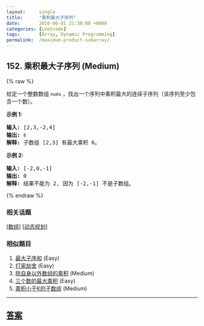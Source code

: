 ```yaml
---
layout:     single
title:      "乘积最大子序列"
date:       2016-06-01 21:30:00 +0800
categories: [Leetcode]
tags:       [Array, Dynamic Programming]
permalink:  /maximum-product-subarray/
---
```


## 152. 乘积最大子序列 (Medium)

{% raw %}

<p>给定一个整数数组 <code>nums</code>&nbsp;，找出一个序列中乘积最大的连续子序列（该序列至少包含一个数）。</p>

<p><strong>示例 1:</strong></p>

<pre><strong>输入:</strong> [2,3,-2,4]
<strong>输出:</strong> <code>6</code>
<strong>解释:</strong>&nbsp;子数组 [2,3] 有最大乘积 6。
</pre>

<p><strong>示例 2:</strong></p>

<pre><strong>输入:</strong> [-2,0,-1]
<strong>输出:</strong> 0
<strong>解释:</strong>&nbsp;结果不能为 2, 因为 [-2,-1] 不是子数组。</pre>

{% endraw %}

### 相关话题
  [[数组](https://github.com/openset/leetcode/tree/master/tag/array/README.md)]
  [[动态规划](https://github.com/openset/leetcode/tree/master/tag/dynamic-programming/README.md)]

### 相似题目
  1. [最大子序和](/maximum-subarray) (Easy)
  1. [打家劫舍](/house-robber) (Easy)
  1. [除自身以外数组的乘积](/product-of-array-except-self) (Medium)
  1. [三个数的最大乘积](/maximum-product-of-three-numbers) (Easy)
  1. [乘积小于K的子数组](/subarray-product-less-than-k) (Medium)

---

## [答案](https://github.com/openset/leetcode/tree/master/problems/maximum-product-subarray)
